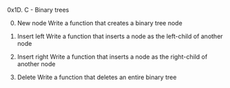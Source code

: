 0x1D. C - Binary trees

0. New node
Write a function that creates a binary tree node

1. Insert left
Write a function that inserts a node as the left-child of another node

2. Insert right
Write a function that inserts a node as the right-child of another node

3. Delete
Write a function that deletes an entire binary tree
